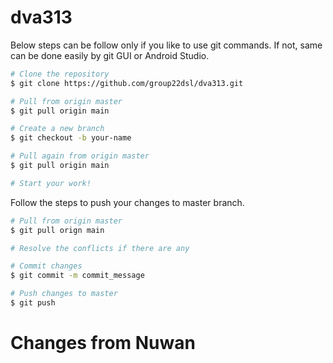 # dva313

Below steps can be follow only if you like to use git commands. If not, same can be done easily by git GUI or Android Studio.

```bash
# Clone the repository
$ git clone https://github.com/group22dsl/dva313.git

# Pull from origin master 
$ git pull origin main

# Create a new branch
$ git checkout -b your-name

# Pull again from origin master 
$ git pull origin main

# Start your work!
```

Follow the steps to push your changes to master branch. 

```bash
# Pull from origin master
$ git pull orign main

# Resolve the conflicts if there are any

# Commit changes
$ git commit -m commit_message

# Push changes to master 
$ git push
```

# Changes from Nuwan